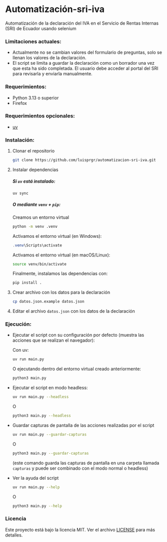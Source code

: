 # Automatización-sri-iva

Automatización de la declaración del IVA en el Servicio de Rentas Internas (SRI) de Ecuador usando selenium  

### Limitaciones actuales:
- Actualmente no se cambian valores del formulario de preguntas, solo se llenan los valores de la declaración.
- El script se limita a guardar la declaración como un borrador una vez que esta ha sido completada. El usuario debe acceder al portal del SRI para revisarla y enviarla manualmente.

### Requerimientos:

- Python 3.13 o superior
- Firefox

### Requerimientos opcionales: 

- [uv](https://docs.astral.sh/uv/) 

### Instalación:

1. Clonar el repositorio

    ```bash
    git clone https://github.com/luisprgr/automatizacion-sri-iva.git
    ```

2. Instalar dependencias

    ##### Si `uv` está instalado:

    ```bash
    uv sync
    ```

    ##### O mediante `venv` + `pip`:

    Creamos un entorno virtual
    
    ```bash
    python -m venv .venv
    ```

    Activamos el entorno virtual (en Windows):

    ```Powershell
    .venv\Scripts\activate
    ```

    Activamos el entorno virtual (en macOS/Linux):

    ```bash
    source venv/bin/activate
    ```

    Finalmente, instalamos las dependencias con:
    ```bash
    pip install .
    ````


3. Crear archivo con los datos para la declaración

    ```bash
    cp datos.json.example datos.json
    ```

4. Editar el archivo `datos.json` con los datos de la declaración

### Ejecución:

- Ejecutar el script con su configuración por defecto (muestra las acciones que se realizan el navegador):

    Con uv:

    ```bash
    uv run main.py
    ```

    O ejecutando dentro del entorno virtual creado anteriormente:

    ```bash
    python3 main.py
    ```

- Ejecutar el script en modo headless:

    ```bash
    uv run main.py --headless
    ```

    O 

    ```bash
    python3 main.py --headless
    ```

- Guardar capturas de pantalla de las acciones realizadas por el script

    ```bash
    uv run main.py --guardar-capturas
    ```

    O 

    ```bash
    python3 main.py --guardar-capturas
    ```
    
    (este comando guarda las capturas de pantalla en una carpeta llamada `capturas` y puede ser combinado con el modo normal o headless)

- Ver la ayuda del script

    ```bash
    uv run main.py --help
    ```

    O 

    ```bash
    python3 main.py --help
    ```

### Licencia

Este proyecto está bajo la licencia MIT. Ver el archivo [LICENSE](LICENSE) para más detalles.


